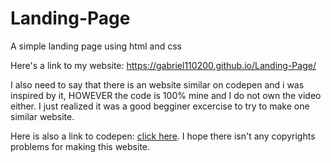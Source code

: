# Landing-Page
 A simple landing page using html and css
 
Here's a link to my  website: https://gabriel110200.github.io/Landing-Page/ 

I also need to say  that  there is an website similar on codepen and i was inspired by it, HOWEVER the code is 100% mine and I do not own the video either. I just realized it was a good begginer excercise to try to make one similar website. 

Here is also a link to codepen: [click here](https://codepen.io/freeCodeCamp/full/RKRbwL). I hope there isn't any copyrights problems for making this website.
